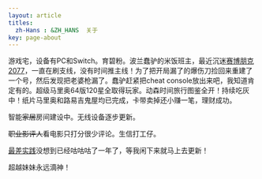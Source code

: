 ```yaml
---
layout: article
titles:
  zh-Hans : &ZH_HANS  关于
key: page-about
---
```




游戏宅，设备有PC和Switch。育碧粉。波兰蠢驴的米饭班主，最近沉迷[赛博朋克2077](https://store.steampowered.com/app/1091500/Cyberpunk_2077/?l=schinese)，一直在刷支线，没有时间推主线！为了把开局漏了的爆伤刀捡回来重建了一个号，然后发现把老婆枪漏了。蠢驴赶紧把cheat console放出来吧，我知道肯定有的。超级马里奥64版120星全取得玩家。动森时间旅行图鉴全开！持续吃灰中！纸片马里奥和路易吉鬼屋均已完成，卡带卖掉还小赚一笔，理财成功。

智能~~家居~~房间建设中。无线设备逐步更新。

~~职业影评人~~看电影只打分很少评论。生信打工仔。

[最差实践](https://pzweuj.github.io/worstpractice/site/)没想到已经咕咕咕了一年了，等我闲下来就马上去更新！

超越妹妹永远滴神！